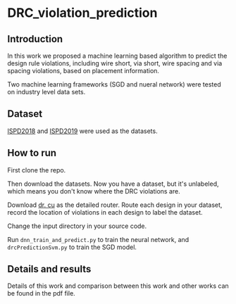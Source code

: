 # DRC_violation_prediction

## Introduction

In this work we proposed a machine learning based
algorithm to predict the design rule violations, including wire
short, via short, wire spacing and via spacing violations, based on
placement information.

Two machine learning frameworks (SGD and nueral network) were
tested on industry level data sets.

## Dataset

[ISPD2018](http://www.ispd.cc/contests/18/) and [ISPD2019](http://www.ispd.cc/contests/19/) were used as the datasets. 

## How to run

First clone the repo.

Then download the datasets. Now you have a dataset, but it's unlabeled, which means you don't know where the DRC violations are.

Download [dr. cu](https://github.com/cuhk-eda/dr-cu) as the detailed router. Route each design in your dataset, record the location of violations in each design to label the dataset.

Change the input directory in your source code.

Run `dnn_train_and_predict.py` to train the neural network, and `drcPredictionSvm.py` to train the SGD model.

## Details and results

Details of this work and comparison between this work and other works can be found in the pdf file.
